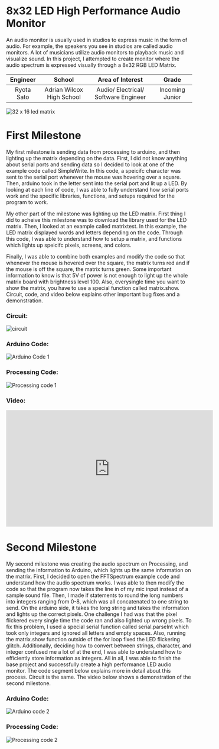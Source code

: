 ﻿# 8x32 LED High Performance Audio Monitor
An audio monitor is usually used in studios to express music in the form of audio. For example, the speakers you see in studios are called audio monitors. A lot of musicians utilize audio monitors to playback music and visualize sound. In this project, I attempted to create monitor where the audio spectrum is expressed visually through a 8x32 RGB LED Matrix.

| **Engineer** | **School** | **Area of Interest** | **Grade** |
|:--:|:--:|:--:|:--:|
| Ryota Sato | Adrian Wilcox High School | Audio/ Electrical/ Software Engineer | Incoming Junior

![32 x 16 led matrix](https://user-images.githubusercontent.com/69173660/123154752-23d0ee80-d41c-11eb-800e-6babe9db2edc.png)
  
# First Milestone
My first milestone is sending data from processing to arduino, and then lighting up the matrix depending on the data. First, I did not know anything about serial ports and sending data so I decided to look at one of the example code called SimpleWrite. In this code, a speicifc character was sent to the serial port whenever the mouse was hovering over a square. Then, arduino took in the letter sent into the serial port and lit up a LED. By looking at each line of code, I was able to fully understand how serial ports work and the specific libraries, functions, and setups required for the program to work. 

My other part of the milestone was lighting up the LED matrix. First thing I did to acheive this milestone was to download the library used for the LED matrix. Then, I looked at an example called matrixtest. In this example, the LED matrix displayed words and letters depending on the code. Through this code, I was able to understand how to setup a matrix, and functions which lights up speicifc pixels, screens, and colors. 

Finally, I was able to combine both examples and modify the code so that whenever the mouse is hovered over the square, the matrix turns red and if the mouse is off the square, the matrix turns green. Some important information to know is that 5V of power is not enough to light up the whole matrix board with brightness level 100. Also, everysingle time you want to show the matrix, you have to use a special function called matrix.show. Circuit, code, and video below explains other important bug fixes and a demonstration.
### Circuit:
![circuit](https://user-images.githubusercontent.com/69173660/123160342-e91e8480-d422-11eb-954e-6819badc5ad1.png)

### Arduino Code:
![Arduino Code 1](https://user-images.githubusercontent.com/69173660/123162043-fdfc1780-d424-11eb-945d-50c603534dfe.png)

### Processing Code:
![Processing code 1](https://user-images.githubusercontent.com/69173660/123162027-f8063680-d424-11eb-9997-96e63bac58df.png)

### Video:
<html><iframe width="560" height="315" src="https://www.youtube.com/embed/JOaKPQlaxiY" title="YouTube video player" frameborder="0" allow="accelerometer; autoplay; clipboard-write; encrypted-media; gyroscope; picture-in-picture" allowfullscreen></iframe><br></html>   

# Second Milestone
My second milestone was creating the audio spectrum on Processing, and sending the information to Arduino, which lights up the same information on the matrix. First, I decided to open the FFTSpectrum example code and understand how the audio spectrum works. I was able to then modify the code so that the program now takes the line in of my mic input instead of a sample sound file. Then, I made if statements to round the long numbers into integers ranging from 0-8, which was all concatenated to one string to send. On the arduino side, it takes the long string and takes the information and lights up the correct pixels. One challenge I had was that the pixel flickered every single time the code ran and also lighted up wrong pixels. To fix this problem, I used a special serial function called serial.parseInt which took only integers and ignored all letters and empty spaces. Also, running the matrix.show function outside of the for loop fixed the LED flickering glitch. Additionally, deciding how to convert between strings, character, and integer confused me a lot of at the end, I was able to understand how to efficiently store information as integers. All in all, I was able to finish the base project and successfully create a high performance LED audio monitor. The code segment below explains more in detail about this process. Circuit is the same. The video below shows a demonstration of the second milestone.

### Arduino Code:
![Arduino code 2](https://user-images.githubusercontent.com/69173660/123169572-51269800-d42e-11eb-9ac3-32822f0b4e66.png)

### Processing Code:
![Processing code 2](https://user-images.githubusercontent.com/69173660/123169601-5a176980-d42e-11eb-84d6-f41b3e0cdfed.png)


